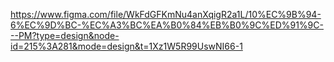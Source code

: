 https://www.figma.com/file/WkFdGFKmNu4anXqigR2a1L/10%EC%9B%94-6%EC%9D%BC-%EC%A3%BC%EA%B0%84%EB%B0%9C%ED%91%9C---PM?type=design&node-id=215%3A281&mode=design&t=1Xz1W5R99UswNI66-1
